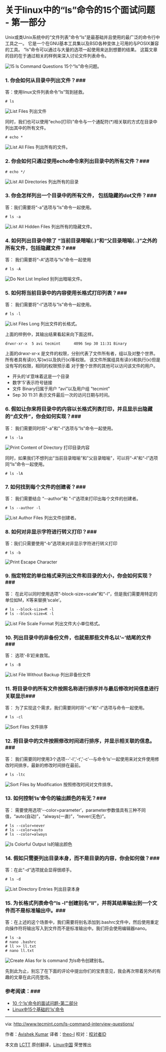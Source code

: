 关于linux中的“ls”命令的15个面试问题 - 第一部分
================================================================================
Unix或类Unix系统中的“文件列表”命令“ls”是最基础并且使用的最广泛的命令行中工具之一。
它是一个在GNU基本工具集以及BSD各种变体上可用的与POSIX兼容的工具。
“ls”命令可以通过与大量的选项一起使用来达到想要的结果。
这篇文章的目的在于通过相关的样例来深入讨论文件列表命令。

![15 ls Command Questions](http://www.tecmint.com/wp-content/uploads/2014/09/ls-Command-Questions.png)
15个“ls”命令问题。

### 1. 你会如何从目录中列出文件？###

答：使用linux文件列表命令“ls”驾到拯救。

    # ls

![List Files](http://www.tecmint.com/wp-content/uploads/2014/09/list-files.gif)
列出文件

同时，我们也可以使用“echo(打印)”命令与一个通配符(*)相关联的方式在目录中列出其中的所有文件。

    # echo *

![List All Files](http://www.tecmint.com/wp-content/uploads/2014/09/list-all-files.gif)
列出所有的文件。

### 2. 你会如何只通过使用echo命令来列出目录中的所有文件？###

    # echo */

![List All Directories](http://www.tecmint.com/wp-content/uploads/2014/09/list-all-directories.gif)
列出所有的目录

### 3.  你会怎样列出一个目录中的所有文件， 包括隐藏的dot文件？###

答：我们需要将“-a”选项与“ls”命令一起使用。

    # ls -a

![List All Hidden Files](http://www.tecmint.com/wp-content/uploads/2014/09/list-all-hidden-files.gif)
列出所有的隐藏文件。

### 4. 如何列出目录中除了 “当前目录暗喻(.)”和“父目录暗喻(..)”之外的所有文件，包括隐藏文件？###

答： 我们需要将“-A”选项与“ls”命令一起使用

    # ls -A

![Do Not List Implied](http://www.tecmint.com/wp-content/uploads/2014/09/Do-not-list-Implied.gif)
别列出暗喻文件。

### 5. 如何将当前目录中的内容使用长格式打印列表？###

答： 我们需要将“-l”选项与“ls”命令一起使用。

    # ls -l

![List Files Long](http://www.tecmint.com/wp-content/uploads/2014/09/list-files-long.gif)
列出文件的长格式。

上面的样例中，其输出结果看起来向下面这样。

    drwxr-xr-x  5 avi tecmint      4096 Sep 30 11:31 Binary

上面的drwxr-xr-x 是文件的权限，分别代表了文件所有者，组以及对整个世界。 所有者具有读(r),写(w)以及执行(x)等权限。 该文件所属组具有读(r)和执行(x)但是没有写的权限，相同的权限预示着
对于整个世界的其他可以访问该文件的用户。

- 开头的‘d’意味着这是一个目录
- 数字'5'表示符号链接
- 文件 Binary归属于用户 “avi”以及用户组 "tecmint"
- Sep 30 11:31 表示文件最后一次的访问日期与时间。

### 6. 假如让你来将目录中的内容以长格式列表打印，并且显示出隐藏的“点文件”，你会如何实现？###

答： 我们需要同时将"-a"和"-l"选项与“ls”命令一起使用。

    # ls -la

![Print Content of Directory](http://www.tecmint.com/wp-content/uploads/2014/09/Print-Content-of-Directory.gif)
打印目录内容

同时，如果我们不想列出“当前目录暗喻”和"父目录暗喻"，可以将“-A”和“-l”选项同“ls”命令一起使用。

    # ls -lA

### 7. 如何找到每个文件的创建者？###

答： 我们需要结合 “--author”和 "-l"选项来打印出每个文件的创建者。

    # ls --author -l

![List Author Files](http://www.tecmint.com/wp-content/uploads/2014/09/List-Author-Files.gif)
列出文件创建者。

### 8. 如何对非显示字符进行转义打印？###

答：我们只需要使用“-b”选项来对非显示字符进行转义打印

    # ls -b

![Print Escape Character](http://www.tecmint.com/wp-content/uploads/2014/09/Print-Escape-Character.gif)

### 9. 指定特定的单位格式来列出文件和目录的大小，你会如何实现？###
答： 在此可以同时使用选项“-block-size=scale”和“-l”，但是我们需要用特定的单位如M，K等来替换‘scale’。

    # ls --block-size=M -l
    # ls --block-size=K -l

![List File Scale Format](http://www.tecmint.com/wp-content/uploads/2014/09/List-File-Scale-Format.gif)
列出文件大小单位格式。

### 10. 列出目录中的非备份文件，也就是那些文件名以‘~’结尾的文件###

答： 选项‘-B’赶来救驾。

    # ls -B

![List File Without Backup](http://www.tecmint.com/wp-content/uploads/2014/09/List-File-Without-Backup.gif)
列出非备份文件

### 11. 将目录中的所有文件按照名称进行排序并与最后修改时间信息进行关联显示###

答： 为了实现这个需求，我们需要同时将“-c”和"-l"选项与命令一起使用。

    # ls -cl

![Sort Files](http://www.tecmint.com/wp-content/uploads/2014/09/Sort-Files.gif)
文件排序

### 12. 将目录中的文件按照修改时间进行排序，并显示相关联的信息。###

答： 我们需要同时使用3个选项--'-l','-t','-c'--与命令‘ls’一起使用来对文件使用修改时间排序，最新的修改时间排在最前。

    # ls -ltc

![Sort Files by Modification](http://www.tecmint.com/wp-content/uploads/2014/09/Sort-Files-by-Modification.gif)
按照修改时间对文件排序。

### 13. 如何控制‘ls’命令的输出颜色的有无？###

答： 需要使用选项‘--color=parameter’，parameter参数值具有三种不同值，“auto(自动)”，“always(一直)”，“never(无色)”。

    # ls --color=never
    # ls --color=auto
    # ls --color=always

![ls Colorful Output](http://www.tecmint.com/wp-content/uploads/2014/09/ls-colorful-output.gif)
ls的输出颜色

### 14. 假如只需要列出目录本身，而不是目录的内容，你会如何做？###

答：在此“-d”选项就会显得很顺手。

    # ls -d

![List Directory Entries](http://www.tecmint.com/wp-content/uploads/2014/09/List-Directory-Entries.gif)
列出目录本身

### 15. 为长格式列表命令"ls -l"创建别名“ll”，并将其结果输出到一个文件而不是标准输出中。###

答：在上述的这个场景中，我们需要将别名添加到.bashrc文件中，然后使用重定向操作符将输出写入到文件而不是标准输出中。我们将会使用编辑器nano。

    # ls -a
    # nano .bashrc
    # ll >> ll.txt
    # nano ll.txt

![Create Alias for ls command](http://www.tecmint.com/wp-content/uploads/2014/09/Create-ls-Alias.gif)
为ls命令创建别名。

先到此为止，别忘了在下面的评论中提出你们的宝贵意见，我会再次带着另外的有趣的文章在此闪亮登场。

### 参考阅读：###

- [10 个‘ls’命令的面试问题-第二部分][1]
- [Linux中15个基础的'ls'命令][2]

--------------------------------------------------------------------------------

via: http://www.tecmint.com/ls-command-interview-questions/

作者：[Avishek Kumar][a]
译者：[theo-l](https://github.com/theo-l)
校对：[校对者ID](https://github.com/校对者ID)

本文由 [LCTT](https://github.com/LCTT/TranslateProject) 原创翻译，[Linux中国](http://linux.cn/) 荣誉推出

[a]:http://www.tecmint.com/author/avishek/
[1]:http://www.tecmint.com/ls-interview-questions/
[2]:http://www.tecmint.com/15-basic-ls-command-examples-in-linux/
